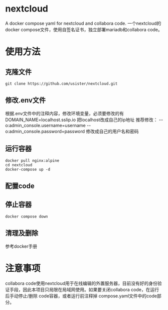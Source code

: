 # nextcloud
A docker compose yaml for nextcloud and collabora code.
一个nextcloud的docker compose文件，使用自签名证书，独立部署mariadb和collabora code。
# 使用方法
## 克隆文件
    git clone https://github.com/usister/nextcloud.git
## 修改.env文件
根据.env文件中的注释内容，修改环境变量，必须要修改的有
    DOMAIN_NAME=localhost.sslip.io
    把localhost改成自己的ip地址
推荐修改：
    --o:admin_console.username=username --o:admin_console.password=password
    修改成自己的用户名和密码
## 运行容器
    docker pull nginx:alpine
    cd nextcloud
    docker-compose up -d
## 配置code


## 停止容器
    docker compose down
## 清理及删除
参考docker手册
# 注意事项
collabora code使用nextcloud用于在线编辑的外置服务器，目前没有好的身份验证手段，因此本项目只局限在局域网使用。如果要关闭collabora code，在运行后手动停止/删除 code容器，或者运行前注释掉 compose.yaml文件中的code部分。
